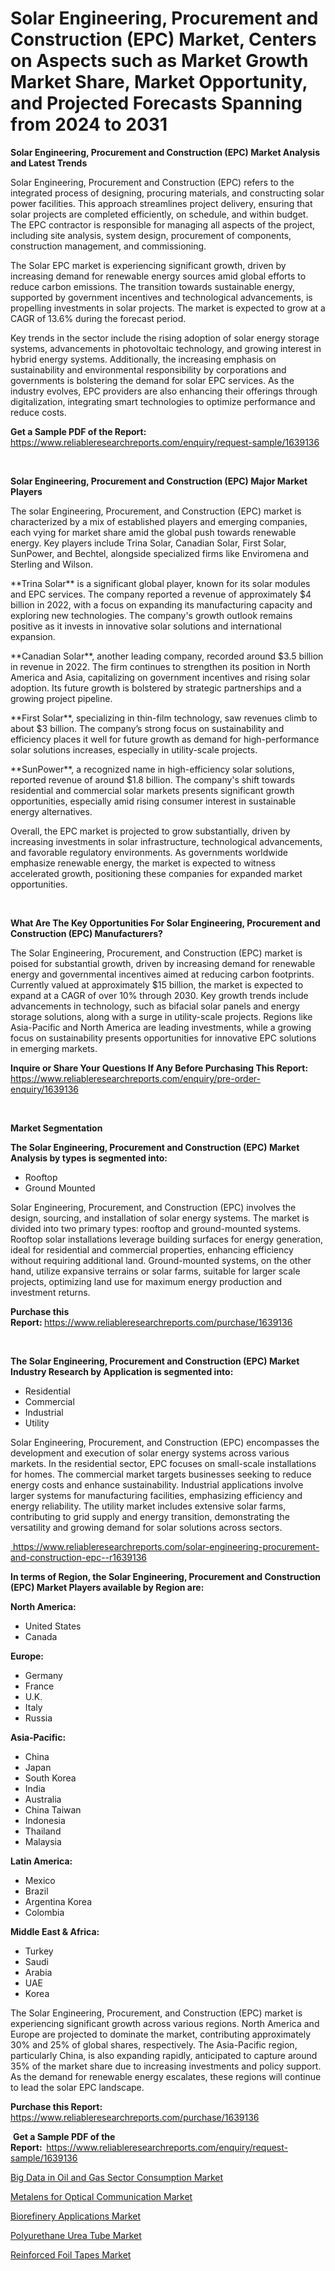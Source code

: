 <p><h1>Solar Engineering, Procurement and Construction (EPC) Market, Centers on Aspects such as Market Growth Market Share, Market Opportunity, and Projected Forecasts Spanning from 2024 to 2031</h1></p><p><strong>Solar Engineering, Procurement and Construction (EPC) Market Analysis and Latest Trends</strong></p>
<p><p>Solar Engineering, Procurement and Construction (EPC) refers to the integrated process of designing, procuring materials, and constructing solar power facilities. This approach streamlines project delivery, ensuring that solar projects are completed efficiently, on schedule, and within budget. The EPC contractor is responsible for managing all aspects of the project, including site analysis, system design, procurement of components, construction management, and commissioning.</p><p>The Solar EPC market is experiencing significant growth, driven by increasing demand for renewable energy sources amid global efforts to reduce carbon emissions. The transition towards sustainable energy, supported by government incentives and technological advancements, is propelling investments in solar projects. The market is expected to grow at a CAGR of 13.6% during the forecast period. </p><p>Key trends in the sector include the rising adoption of solar energy storage systems, advancements in photovoltaic technology, and growing interest in hybrid energy systems. Additionally, the increasing emphasis on sustainability and environmental responsibility by corporations and governments is bolstering the demand for solar EPC services. As the industry evolves, EPC providers are also enhancing their offerings through digitalization, integrating smart technologies to optimize performance and reduce costs.</p></p>
<p><strong>Get a Sample PDF of the Report:&nbsp;</strong> <a href="https://www.reliableresearchreports.com/enquiry/request-sample/1639136?utm_campaign=36&utm_medium=2&utm_source=Github&utm_content=ia&utm_term=07122024&utm_id=solar-engineering-procurement-and-construction-epc">https://www.reliableresearchreports.com/enquiry/request-sample/1639136</a></p>
<p>&nbsp;</p>
<p><strong>Solar Engineering, Procurement and Construction (EPC) Major Market Players</strong></p>
<p><p>The solar Engineering, Procurement, and Construction (EPC) market is characterized by a mix of established players and emerging companies, each vying for market share amid the global push towards renewable energy. Key players include Trina Solar, Canadian Solar, First Solar, SunPower, and Bechtel, alongside specialized firms like Enviromena and Sterling and Wilson.</p><p>**Trina Solar** is a significant global player, known for its solar modules and EPC services. The company reported a revenue of approximately $4 billion in 2022, with a focus on expanding its manufacturing capacity and exploring new technologies. The company's growth outlook remains positive as it invests in innovative solar solutions and international expansion.</p><p>**Canadian Solar**, another leading company, recorded around $3.5 billion in revenue in 2022. The firm continues to strengthen its position in North America and Asia, capitalizing on government incentives and rising solar adoption. Its future growth is bolstered by strategic partnerships and a growing project pipeline.</p><p>**First Solar**, specializing in thin-film technology, saw revenues climb to about $3 billion. The company’s strong focus on sustainability and efficiency places it well for future growth as demand for high-performance solar solutions increases, especially in utility-scale projects.</p><p>**SunPower**, a recognized name in high-efficiency solar solutions, reported revenue of around $1.8 billion. The company's shift towards residential and commercial solar markets presents significant growth opportunities, especially amid rising consumer interest in sustainable energy alternatives.</p><p>Overall, the EPC market is projected to grow substantially, driven by increasing investments in solar infrastructure, technological advancements, and favorable regulatory environments. As governments worldwide emphasize renewable energy, the market is expected to witness accelerated growth, positioning these companies for expanded market opportunities.</p></p>
<p>&nbsp;</p>
<p><strong>What Are The Key Opportunities For Solar Engineering, Procurement and Construction (EPC) Manufacturers?</strong></p>
<p><p>The Solar Engineering, Procurement, and Construction (EPC) market is poised for substantial growth, driven by increasing demand for renewable energy and governmental incentives aimed at reducing carbon footprints. Currently valued at approximately $15 billion, the market is expected to expand at a CAGR of over 10% through 2030. Key growth trends include advancements in technology, such as bifacial solar panels and energy storage solutions, along with a surge in utility-scale projects. Regions like Asia-Pacific and North America are leading investments, while a growing focus on sustainability presents opportunities for innovative EPC solutions in emerging markets.</p></p>
<p><strong>Inquire or Share Your Questions If Any Before Purchasing This Report:</strong> <a href="https://www.reliableresearchreports.com/enquiry/pre-order-enquiry/1639136?utm_campaign=36&utm_medium=2&utm_source=Github&utm_content=ia&utm_term=07122024&utm_id=solar-engineering-procurement-and-construction-epc">https://www.reliableresearchreports.com/enquiry/pre-order-enquiry/1639136</a></p>
<p>&nbsp;</p>
<p><strong>Market Segmentation</strong></p>
<p><strong>The Solar Engineering, Procurement and Construction (EPC) Market Analysis by types is segmented into:</strong></p>
<p><ul><li>Rooftop</li><li>Ground Mounted</li></ul></p>
<p><p>Solar Engineering, Procurement, and Construction (EPC) involves the design, sourcing, and installation of solar energy systems. The market is divided into two primary types: rooftop and ground-mounted systems. Rooftop solar installations leverage building surfaces for energy generation, ideal for residential and commercial properties, enhancing efficiency without requiring additional land. Ground-mounted systems, on the other hand, utilize expansive terrains or solar farms, suitable for larger scale projects, optimizing land use for maximum energy production and investment returns.</p></p>
<p><strong>Purchase this Report:&nbsp;</strong><a href="https://www.reliableresearchreports.com/purchase/1639136?utm_campaign=36&utm_medium=2&utm_source=Github&utm_content=ia&utm_term=07122024&utm_id=solar-engineering-procurement-and-construction-epc">https://www.reliableresearchreports.com/purchase/1639136</a></p>
<p>&nbsp;</p>
<p><strong>The Solar Engineering, Procurement and Construction (EPC) Market Industry Research by Application is segmented into:</strong></p>
<p><ul><li>Residential</li><li>Commercial</li><li>Industrial</li><li>Utility</li></ul></p>
<p><p>Solar Engineering, Procurement, and Construction (EPC) encompasses the development and execution of solar energy systems across various markets. In the residential sector, EPC focuses on small-scale installations for homes. The commercial market targets businesses seeking to reduce energy costs and enhance sustainability. Industrial applications involve larger systems for manufacturing facilities, emphasizing efficiency and energy reliability. The utility market includes extensive solar farms, contributing to grid supply and energy transition, demonstrating the versatility and growing demand for solar solutions across sectors.</p></p>
<p><a href="https://www.reliableresearchreports.com/solar-engineering-procurement-and-construction-epc--r1639136?utm_campaign=36&utm_medium=2&utm_source=Github&utm_content=ia&utm_term=07122024&utm_id=solar-engineering-procurement-and-construction-epc">&nbsp;https://www.reliableresearchreports.com/solar-engineering-procurement-and-construction-epc--r1639136</a></p>
<p><strong>In terms of Region, the Solar Engineering, Procurement and Construction (EPC) Market Players available by Region are:</strong></p>
<p>
    <p> <strong> North America: </strong>
        <ul>
            <li>United States</li>
            <li>Canada</li>
        </ul>
        </p> 
    <p> <strong> Europe: </strong>
        <ul>
            <li>Germany</li>
            <li>France</li>
            <li>U.K.</li>
            <li>Italy</li>
            <li>Russia</li>
        </ul>
        </p> 
    <p> <strong> Asia-Pacific: </strong>
        <ul>
            <li>China</li>
            <li>Japan</li>
            <li>South Korea</li>
            <li>India</li>
            <li>Australia</li>
            <li>China Taiwan</li>
            <li>Indonesia</li>
            <li>Thailand</li>
            <li>Malaysia</li>
        </ul>
        </p> 
    <p> <strong> Latin America: </strong>
        <ul>
            <li>Mexico</li>
            <li>Brazil</li>
            <li>Argentina Korea</li>
            <li>Colombia</li>
        </ul>
        </p> 
    <p> <strong> Middle East & Africa: </strong>
        <ul>
            <li>Turkey</li>
            <li>Saudi</li>
            <li>Arabia</li>
            <li>UAE</li>
            <li>Korea</li>
        </ul>
    </p>
    </p>
<p><p>The Solar Engineering, Procurement, and Construction (EPC) market is experiencing significant growth across various regions. North America and Europe are projected to dominate the market, contributing approximately 30% and 25% of global shares, respectively. The Asia-Pacific region, particularly China, is also expanding rapidly, anticipated to capture around 35% of the market share due to increasing investments and policy support. As the demand for renewable energy escalates, these regions will continue to lead the solar EPC landscape.</p></p>
<p><strong>Purchase this Report: </strong><a href="https://www.reliableresearchreports.com/purchase/1639136?utm_campaign=36&utm_medium=2&utm_source=Github&utm_content=ia&utm_term=07122024&utm_id=solar-engineering-procurement-and-construction-epc">https://www.reliableresearchreports.com/purchase/1639136</a></p>
<p>&nbsp;<strong>Get a Sample PDF of the Report:&nbsp;&nbsp;</strong><a href="https://www.reliableresearchreports.com/enquiry/request-sample/1639136?utm_campaign=36&utm_medium=2&utm_source=Github&utm_content=ia&utm_term=07122024&utm_id=solar-engineering-procurement-and-construction-epc">https://www.reliableresearchreports.com/enquiry/request-sample/1639136</a></p>
<p><strong></strong></p>
<p><p><a href="https://www.linkedin.com/pulse/big-data-oil-gas-sector-consumption-market-research-report-projected-xui0c?utm_campaign=36&utm_medium=2&utm_source=Github&utm_content=ia&utm_term=07122024&utm_id=solar-engineering-procurement-and-construction-epc">Big Data in Oil and Gas Sector Consumption Market</a></p><p><a href="https://issuu.com/reportprime-2/docs/metalens-for-optical-communication-market-size-203?utm_campaign=36&utm_medium=2&utm_source=Github&utm_content=ia&utm_term=07122024&utm_id=solar-engineering-procurement-and-construction-epc">Metalens for Optical Communication Market</a></p><p><a href="https://www.linkedin.com/pulse/global-biorefinery-applications-marketundergoing-substantial-go37c?utm_campaign=36&utm_medium=2&utm_source=Github&utm_content=ia&utm_term=07122024&utm_id=solar-engineering-procurement-and-construction-epc">Biorefinery Applications Market</a></p><p><a href="https://issuu.com/reportprime-2/docs/polyurethane-urea-tube-market-size-2030.pptx?utm_campaign=36&utm_medium=2&utm_source=Github&utm_content=ia&utm_term=07122024&utm_id=solar-engineering-procurement-and-construction-epc">Polyurethane Urea Tube Market</a></p><p><a href="https://github.com/AngelaWalsh696/Market-Research-Report-List-1/blob/main/reinforced-foil-tapes-market.md?utm_campaign=36&utm_medium=2&utm_source=Github&utm_content=ia&utm_term=07122024&utm_id=solar-engineering-procurement-and-construction-epc">Reinforced Foil Tapes Market</a></p></p>